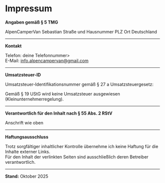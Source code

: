 # Impressum

**Angaben gemäß § 5 TMG**

AlpenCamperVan
Sebastian 
Straße und Hausnummer 
PLZ Ort
Deutschland

---

**Kontakt**

Telefon: deine Telefonnummer>  
E-Mail: [info.alpencampervan@gmail.com](mailto:info.alpencampervan@gmail.com)  

---

**Umsatzsteuer-ID**

Umsatzsteuer-Identifikationsnummer gemäß § 27 a Umsatzsteuergesetz:  
**<DE123456789>**

Gemäß § 19 UStG wird keine Umsatzsteuer ausgewiesen (Kleinunternehmerregelung).

---

**Verantwortlich für den Inhalt nach § 55 Abs. 2 RStV**

<Sebastian>  
Anschrift wie oben

---

**Haftungsausschluss**

Trotz sorgfältiger inhaltlicher Kontrolle übernehme ich keine Haftung für die Inhalte externer Links.  
Für den Inhalt der verlinkten Seiten sind ausschließlich deren Betreiber verantwortlich.

---

**Stand:** Oktober 2025
